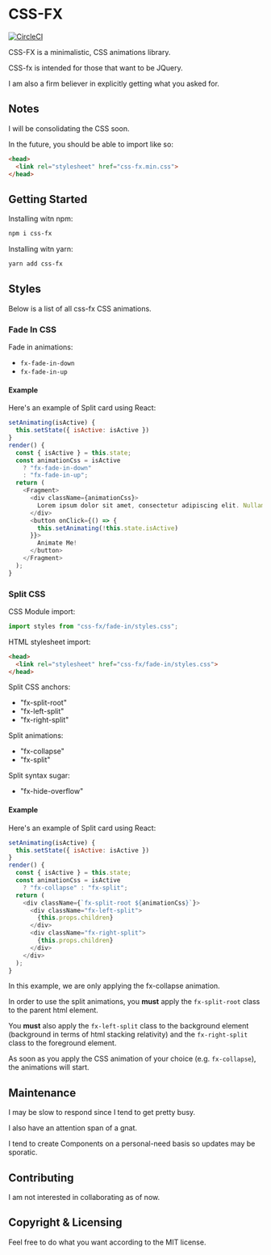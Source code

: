 # CSS-FX
[![CircleCI](https://circleci.com/gh/paulckim/css-fx/tree/master.svg?style=svg)](https://circleci.com/gh/paulckim/css-fx/tree/master)

CSS-FX is a minimalistic, CSS animations library.

CSS-fx is intended for those that want to be JQuery.

I am also a firm believer in explicitly getting what you asked for.


## Notes
I will be consolidating the CSS soon.

In the future, you should be able to import like so:
```html
<head>
  <link rel="stylesheet" href="css-fx.min.css">
</head>
```

## Getting Started
Installing witn npm:
```bash
npm i css-fx
```

Installing witn yarn:
```bash
yarn add css-fx
```

## Styles
Below is a list of all css-fx CSS animations.

### Fade In CSS
Fade in animations:
* `fx-fade-in-down`
* `fx-fade-in-up`

#### Example
Here's an example of Split card using React:
```js
setAnimating(isActive) {
  this.setState({ isActive: isActive })
}
render() {
  const { isActive } = this.state;
  const animationCss = isActive 
    ? "fx-fade-in-down" 
    : "fx-fade-in-up";
  return (
    <Fragment>
      <div className={animationCss}>
        Lorem ipsum dolor sit amet, consectetur adipiscing elit. Nullam vestibulum tellus euismod neque finibus accumsan. Suspendisse potenti. Fusce vehicula lorem quis enim hendrerit, ac tempus justo tempus.
      </div>
      <button onClick={() => {
        this.setAnimating(!this.state.isActive)
      }}>
        Animate Me!
      </button>
    </Fragment>
  );
}
```

### Split CSS
CSS Module import:
```js
import styles from "css-fx/fade-in/styles.css";
```
HTML stylesheet import:
```html
<head>
  <link rel="stylesheet" href="css-fx/fade-in/styles.css">
</head>
```

Split CSS anchors:
* "fx-split-root"
* "fx-left-split"
* "fx-right-split"

Split animations:
* "fx-collapse"
* "fx-split"

Split syntax sugar:
* "fx-hide-overflow"

#### Example
Here's an example of Split card using React:
```js
setAnimating(isActive) {
  this.setState({ isActive: isActive })
}
render() {
  const { isActive } = this.state;
  const animationCss = isActive 
    ? "fx-collapse" : "fx-split";
  return (
    <div className={`fx-split-root ${animationCss}`}>
      <div className="fx-left-split">
        {this.props.children}
      </div>
      <div className="fx-right-split">
        {this.props.children}
      </div>
    </div>
  );
}
```

In this example, we are only applying the fx-collapse animation. 

In order to use the split animations, you **must** apply the `fx-split-root` 
class to the parent html element.

You **must** also apply the `fx-left-split` class to the background element 
(background in terms of html stacking relativity) and the `fx-right-split` 
class to the foreground element.

As soon as you apply the CSS animation of your choice (e.g. `fx-collapse`), 
the animations will start.

## Maintenance
I may be slow to respond since I tend to get pretty busy.

I also have an attention span of a gnat.

I tend to create Components on a personal-need basis so updates may be sporatic.

## Contributing
I am not interested in collaborating as of now.

## Copyright & Licensing
Feel free to do what you want according to the MIT license.
